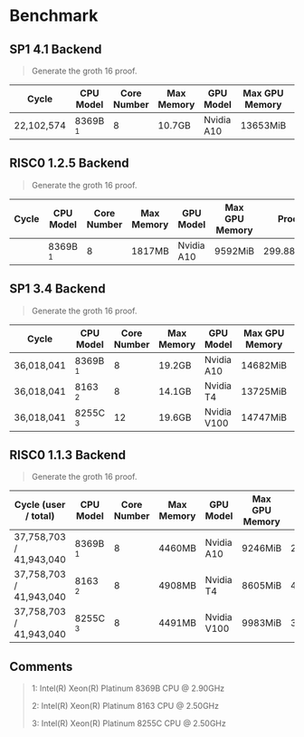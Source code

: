 # Benchmark

## SP1 4.1 Backend

> Generate the groth 16 proof.

| Cycle      | CPU Model          | Core Number | Max Memory | GPU Model   | Max GPU Memory | Proof Time     |
| ---------- | ------------------ | ----------- | ---------- | ----------- | -------------- | -------------- |
| 22,102,574 | 8369B <sup>1</sup> | 8           | 10.7GB     | Nvidia A10  | 13653MiB       | 81.792756724s  |


## RISC0 1.2.5 Backend

> Generate the groth 16 proof.

| Cycle      | CPU Model          | Core Number | Max Memory | GPU Model   | Max GPU Memory | Proof Time     |
| ---------- | ------------------ | ----------- | ---------- | ----------- | -------------- | -------------- |
|            | 8369B <sup>1</sup> | 8           | 1817MB     | Nvidia A10  | 9592MiB        | 299.882120536s |

## SP1 3.4 Backend

> Generate the groth 16 proof.

| Cycle      | CPU Model          | Core Number | Max Memory | GPU Model   | Max GPU Memory | Proof Time     |
| ---------- | ------------------ | ----------- | ---------- | ----------- | -------------- | -------------- |
| 36,018,041 | 8369B <sup>1</sup> | 8           | 19.2GB     | Nvidia A10  | 14682MiB       | 174.762700752s |
| 36,018,041 | 8163 <sup>2</sup>  | 8           | 14.1GB     | Nvidia T4   | 13725MiB       | 464.79359922s  |
| 36,018,041 | 8255C <sup>3</sup> | 12          | 19.6GB     | Nvidia V100 | 14747MiB       | 182.572047771s |

## RISC0 1.1.3 Backend

> Generate the groth 16 proof.

| Cycle (user / total)    | CPU Model          | Core Number | Max Memory | GPU Model   | Max GPU Memory | Proof Time     |
| ----------------------- | ------------------ | ----------- | ---------- | ----------- | -------------- | -------------- |
| 37,758,703 / 41,943,040 | 8369B <sup>1</sup> | 8           | 4460MB     | Nvidia A10  | 9246MiB        | 282.295366971s |
| 37,758,703 / 41,943,040 | 8163 <sup>2</sup>  | 8           | 4908MB     | Nvidia T4   | 8605MiB        | 426.617830981s |
| 37,758,703 / 41,943,040 | 8255C <sup>3</sup> | 8           | 4491MB     | Nvidia V100 | 9983MiB        | 324.583163623s |


## Comments

> 1: Intel(R) Xeon(R) Platinum 8369B CPU @ 2.90GHz
>
> 2: Intel(R) Xeon(R) Platinum 8163 CPU @ 2.50GHz
>
> 3: Intel(R) Xeon(R) Platinum 8255C CPU @ 2.50GHz
